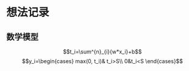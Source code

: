 # 想法记录
## 数学模型
$$t_i=\sum^{n}_{i}{w*x_i}+b$$
$$y_i=\begin{cases}
  max(0, t_i)& t_i>S\\
  0&t_i<S
\end{cases}$$